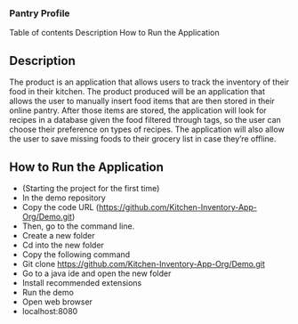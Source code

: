 ### Pantry Profile 
Table of contents 
Description 
How to Run the Application 

## Description  

  The product is an application that allows users to track the inventory of their food in their kitchen. The product produced will be an application that allows the user to manually insert food items that are then stored in their online pantry. After those items are stored, the application will look for recipes in a database given the food filtered through tags, so the user can choose their preference on types of recipes. The application will also allow the user to save missing foods to their grocery list in case they’re offline. 

## How to Run the Application 
* (Starting the project for the first time) 
* In the demo repository 
* Copy the code URL (https://github.com/Kitchen-Inventory-App-Org/Demo.git) 
* Then, go to the command line. 
* Create a new folder  
* Cd into the new folder 
* Copy the following command 
* Git clone https://github.com/Kitchen-Inventory-App-Org/Demo.git
* Go to a java ide and open the new folder 
* Install recommended extensions 
* Run the demo 
* Open web browser
* localhost:8080
